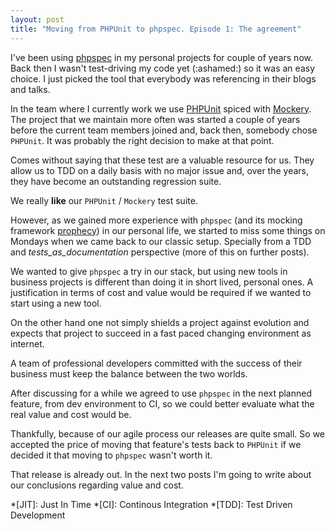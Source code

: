```yaml
---
layout: post
title: "Moving from PHPUnit to phpspec. Episode 1: The agreement"
---
```


I've been using [phpspec] in my personal projects for couple of years now. Back then I wasn't test-driving my code yet (:ashamed:) so it was an easy choice. I just picked the tool that everybody was referencing in their blogs and talks<!--more-->.

In the team where I currently work we use [PHPUnit] spiced with [Mockery]. The project that we maintain more often was started a couple of years before the current team members joined and, back then, somebody chose `PHPUnit`. It was probably the right decision to make at that point.

Comes without saying that these test are a valuable resource for us. They allow us to TDD on a daily basis with no major issue and, over the years, they have become an outstanding regression suite.

We really **like** our `PHPUnit` / `Mockery` test suite.

However, as we gained more experience with `phpspec` (and its mocking framework [prophecy]) in our personal life, we started to miss some things on Mondays when we came back to our classic setup. Specially from a TDD and _tests_as_documentation_ perspective (more of this on further posts).

We wanted to give `phpspec` a try in our stack, but using new tools in business projects is different than doing it in short lived, personal ones. A justification in terms of cost and value would be required if we wanted to start using a new tool.

On the other hand one not simply shields a project against evolution and expects that project to succeed in a fast paced changing environment as internet.

A team of professional developers committed with the success of their business must keep the balance between the two worlds.

After discussing for a while we agreed to use `phpspec` in the next planned feature, from dev environment to CI, so we could better evaluate what the real value and cost would be.

Thankfully, because of our agile process our releases are quite small. So we accepted the price of moving that feature's tests back to `PHPUnit` if we decided it that moving to `phpspec` wasn't worth it.

That release is already out. In the next two posts I'm going to write about our conclusions regarding value and cost.


[phpspec]: http://phpspec.readthedocs.org/en/latest/
[prophecy]: https://github.com/phpspec/prophecy
[PHPUnit]: https://phpunit.de/
[Mockery]: https://github.com/padraic/mockery

*[JIT]: Just In Time
*[CI]: Continous Integration
*[TDD]: Test Driven Development
